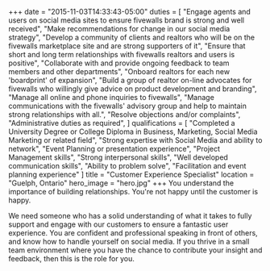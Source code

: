 +++
date = "2015-11-03T14:33:43-05:00"
duties = [
  "Engage agents and users on social media sites to ensure fivewalls brand is strong and well received",
  "Make recommendations for change in our social media strategy",
	"Develop a community of clients and realtors who will be on the fivewalls marketplace site and are strong supporters of it",
  "Ensure that short and long term relationships with fivewalls realtors and users is positive",
  "Collaborate with and provide ongoing feedback to team members and other departments",
  "Onboard realtors for each new 'boardprint' of expansion",
	"Build a group of realtor on-line advocates for fivewalls who willingly give advice on product development and branding",
  "Manage all online and phone inquiries to fivewalls",
  "Manage communications with the fivewalls' advisory group and help to maintain strong relationships with all.",
  "Resolve objections and/or complaints",
  "Administrative duties as required",
]
qualifications = [
  "Completed a University Degree or College Diploma in Business, Marketing, Social Media Marketing or related field",
  "Strong expertise with Social Media and ability to network",
  "Event Planning or presentation experience",
  "Project Management skills",
  "Strong interpersonal skills",
  "Well developed communication skills",
  "Ability to problem solve",
  "Facilitation and event planning experience"
]
title = "Customer Experience Specialist"
location = "Guelph, Ontario"
hero_image = "hero.jpg"
+++
You understand the importance of building relationships.  You're not happy until the customer is happy.
<!--more-->

We need someone who has a solid understanding of what it takes to fully support and engage with our customers to ensure
a fantastic user experience. You are confident and professional speaking in front of others, and know how to handle
yourself on social media. If you thrive in a small team environment where you have the chance to contribute your
insight and feedback, then this is the role for you.
